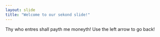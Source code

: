 ```yaml
---
layout: slide
title: "Welcome to our sekond slide!"
---
```

Thy who entres shall payth me moneyth!
Use the left arrow to go back!
